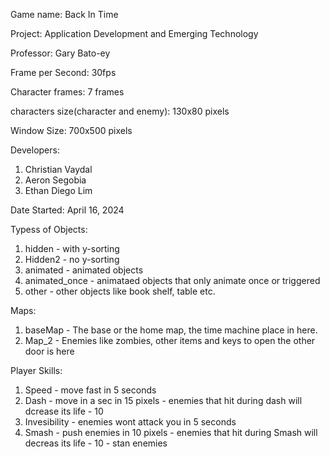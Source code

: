 Game name: Back In Time

Project: Application Development and Emerging Technology

Professor: Gary Bato-ey

Frame per Second: 30fps

Character frames: 7 frames

characters size(character and enemy): 130x80 pixels

Window Size: 700x500 pixels

Developers:
  1. Christian Vaydal
  2. Aeron Segobia
  3. Ethan Diego Lim

Date Started: April 16, 2024

Typess of Objects:
  1. hidden - with y-sorting
  2. Hidden2 - no y-sorting
  3. animated - animated objects
  4. animated_once - animataed objects that only animate once or triggered
  5. other - other objects like book shelf, table etc.

Maps:
  1. baseMap - The base or the home map, the time machine place in here.
  2. Map_2 - Enemies like zombies, other items and keys to open the other door is here

Player Skills:
  1. Speed
    - move fast in 5 seconds
  2. Dash
    - move in a sec in 15 pixels
    - enemies that hit during dash will dcrease its life - 10
  3. Invesibility
    - enemies wont attack you in 5 seconds
  4. Smash
    - push enemies in 10 pixels
    - enemies that hit during Smash will decreas its life - 10
    - stan enemies
